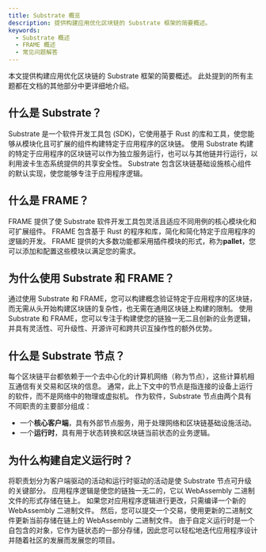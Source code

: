 ```yaml
---
title: Substrate 概览
description: 提供构建应用优化区块链的 Substrate 框架的简要概述。
keywords:
  - Substrate 概述
  - FRAME 概述
  - 常见问题解答
---
```


本文提供构建应用优化区块链的 Substrate 框架的简要概述。
此处提到的所有主题都在文档的其他部分中更详细地介绍。

## 什么是 Substrate？

Substrate 是一个软件开发工具包 (SDK)，它使用基于 Rust 的库和工具，使您能够从模块化且可扩展的组件构建特定于应用程序的区块链。
使用 Substrate 构建的特定于应用程序的区块链可以作为独立服务运行，也可以与其他链并行运行，以利用波卡生态系统提供的共享安全性。
Substrate 包含区块链基础设施核心组件的默认实现，使您能够专注于应用程序逻辑。

## 什么是 FRAME？

FRAME 提供了使 Substrate 软件开发工具包灵活且适应不同用例的核心模块化和可扩展组件。
FRAME 包含基于 Rust 的程序和库，简化和简化特定于应用程序的逻辑的开发。
FRAME 提供的大多数功能都采用插件模块的形式，称为**pallet**，您可以添加和配置这些模块以满足您的需求。

## 为什么使用 Substrate 和 FRAME？

通过使用 Substrate 和 FRAME，您可以构建概念验证特定于应用程序的区块链，而无需从头开始构建区块链的复杂性，也无需在通用区块链上构建的限制。
使用 Substrate 和 FRAME，您可以专注于构建使您的链独一无二且创新的业务逻辑，并具有灵活性、可升级性、开源许可和跨共识互操作性的额外优势。

## 什么是 Substrate 节点？

每个区块链平台都依赖于一个去中心化的计算机网络（称为节点），这些计算机相互通信有关交易和区块的信息。
通常，此上下文中的节点是指连接的设备上运行的软件，而不是网络中的物理或虚拟机。
作为软件，Substrate 节点由两个具有不同职责的主要部分组成：

- 一个**核心客户端**，具有外部节点服务，用于处理网络和区块链基础设施活动。
- 一个**运行时**，具有用于状态转换和区块链当前状态的业务逻辑。

## 为什么构建自定义运行时？

将职责划分为客户端驱动的活动和运行时驱动的活动是使 Substrate 节点可升级的关键部分。
应用程序逻辑是使您的链独一无二的，它以 WebAssembly 二进制文件的形式存储在链上。
如果您对应用程序逻辑进行更改，只需编译一个新的 WebAssembly 二进制文件。
然后，您可以提交一个交易，使用更新的二进制文件更新当前存储在链上的 WebAssembly 二进制文件。
由于自定义运行时是一个自包含的对象，它作为链状态的一部分存储，因此您可以轻松地迭代应用程序设计并随着社区的发展而发展您的项目。
